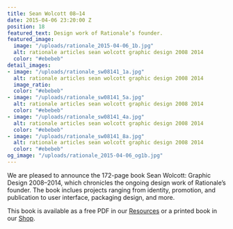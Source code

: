 ```yaml
---
title: Sean Wolcott 08–14
date: 2015-04-06 23:20:00 Z
position: 18
featured_text: Design work of Rationale’s founder.
featured_image:
  image: "/uploads/rationale_2015-04-06_1b.jpg"
  alt: rationale articles sean wolcott graphic design 2008 2014
  color: "#ebebeb"
detail_images:
- image: "/uploads/rationale_sw08141_1a.jpg"
  alt: rationale articles sean wolcott graphic design 2008 2014
  image_ratio: 
  color: "#ebebeb"
- image: "/uploads/rationale_sw08141_5a.jpg"
  alt: rationale articles sean wolcott graphic design 2008 2014
  color: "#ebebeb"
- image: "/uploads/rationale_sw08141_4a.jpg"
  alt: rationale articles sean wolcott graphic design 2008 2014
  color: "#ebebeb"
- image: "/uploads/rationale_sw08141_8a.jpg"
  alt: rationale articles sean wolcott graphic design 2008 2014
  color: "#ebebeb"
og_image: "/uploads/rationale_2015-04-06_og1b.jpg"
---
```


We are pleased to announce the 172-page book Sean Wolcott: Graphic Design 2008–2014, which chronicles the ongoing design work of Rationale’s founder. The book inclues projects ranging from identity, promotion, and publication to user interface, packaging design, and more.

This book is available as a free PDF in our [Resources](https://rationale-design.com/resources/sean-wolcott-graphic-design/) or a printed book in our [Shop](https://rationale-design.com/shop/sean-wolcott-graphic-design/).